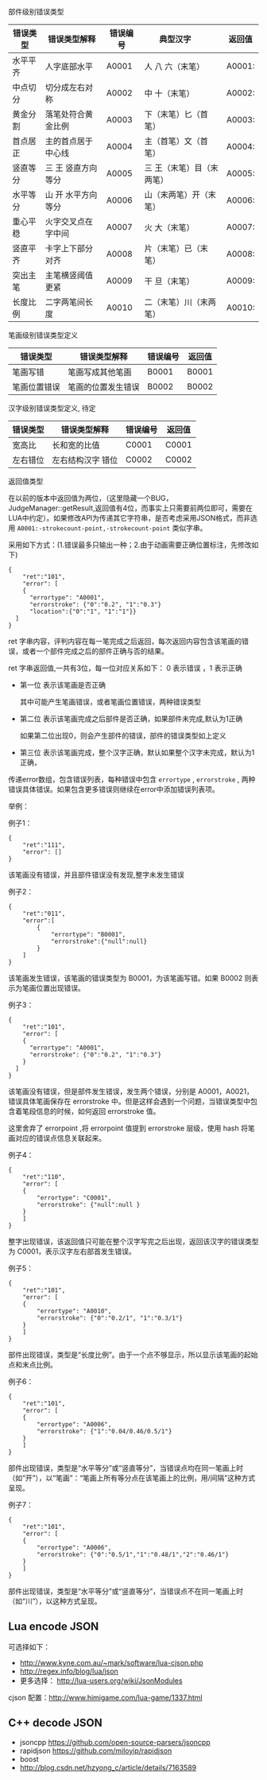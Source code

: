 ﻿部件级别错误类型 

错误类型 	| 错误类型解释 		| 错误编号 		|  典型汉字 		       | 返回值	
------------|-------------------|---------------|--------------------------|---------
水平平齐 	| 人字底部水平 		| A0001 		| 人 八 六（末笔）         | A0001:
中点切分    | 切分成左右对称    | A0002 		| 中 十（末笔）            | A0002:
黄金分割 	| 落笔处符合黄金比例| A0003 		| 下（末笔）匕（首笔）     | A0003:
首点居正 	| 主的首点居于中心线| A0004 		| 主（首笔）文（首笔）     | A0004:
竖直等分 	| 三 王 竖直方向等分| A0005 		| 三 王（末笔）目（末两笔）| A0005:
水平等分  	| 山 开 水平方向等分| A0006  		| 山（末两笔）开（末笔）   | A0006:
重心平稳 	| 火字交叉点在字中间| A0007 		| 火 大（末笔）	           | A0007:
竖直平齐    | 卡字上下部分对齐  | A0008  	 	| 片（末笔）已（末笔）   | A0008:
突出主笔 	| 主笔横竖阈值更紧  | A0009 		| 干 旦（末笔）			   | A0009: 
长度比例    | 二字两笔间长度    | A0010         | 二（末笔）川（末两笔）   | A0010:

笔画级别错误类型定义

错误类型   |  错误类型解释    |  错误编号      |  返回值 
-----------|------------------|----------------|------------
笔画写错   | 笔画写成其他笔画 | B0001 		   | B0001 
笔画位置错误| 笔画的位置发生错误 |  B0002      | B0002  

汉字级别错误类型定义, 待定

错误类型   |  错误类型解释    |  错误编号      |  返回值 
-----------|------------------|----------------|------------
宽高比     |长和宽的比值      |  C0001 		   |  C0001
左右错位   | 左右结构汉字 错位 | C0002 		   |  C0002


返回值类型

在以前的版本中返回值为两位，（这里隐藏一个BUG，JudgeManager::getResult,返回值有4位，而事实上只需要前两位即可，需要在LUA中约定）。如果修改API为传递其它字符串，是否考虑采用JSON格式，而非选用 `A0001:-strokecount-point,-strokecount-point` 类似字串。

采用如下方式：(1.错误最多只输出一种；2.由于动画需要正确位置标注，先修改如下)

	{
	    "ret":"101",
	    "error": [
		{
		  "errortype": "A0001",
		  "errorstroke": {"0":"0.2", "1":"0.3"}
		  "location":{"0":"1", "1":"1"}}
	  ]
	}

ret 字串内容，评判内容在每一笔完成之后返回，每次返回内容包含该笔画的错误，或者一个部件完成之后的部件正确与否的结果。

ret 字串返回值,一共有3位，每一位对应关系如下： 0 表示错误 ，1 表示正确

- 第一位 表示该笔画是否正确

	其中可能产生笔画错误，或者笔画位置错误，两种错误类型
	
- 第二位 表示该笔画完成之后部件是否正确，如果部件未完成,默认为1正确

	如果第二位出现0，则会产生部件的错误，部件的错误类型如上定义
	
- 第三位 表示该笔画完成，整个汉字正确，默认如果整个汉字未完成，默认为1正确，

传递error数组，包含错误列表，每种错误中包含 `errortype` , `errorstroke` , 两种错误具体错误。如果包含更多错误则继续在error中添加错误列表项。 

举例：

例子1：

	{
	    "ret":"111",
	    "error": []
	}

该笔画没有错误，并且部件错误没有发现,整字未发生错误

例子2：

	{
		"ret":"011",
		"error":[
			{
				"errortype": "B0001",
				"errorstroke":{"null":null}
			}
		]
	}

该笔画发生错误，该笔画的错误类型为 B0001，为该笔画写错。如果 B0002 则表示为笔画位置出现错误。

例子3：

	{
	    "ret":"101",
	    "error": [
		{
		  "errortype": "A0001",
		  "errorstroke": {"0":"0.2", "1":"0.3"}
		}
	  ]
	}

该笔画没有错误，但是部件发生错误，发生两个错误，分别是 A0001，A0021，错误具体笔画保存在 errorstroke 中。但是这样会遇到一个问题，当错误类型中包含着笔段信息的时候，如何返回 errorstroke 值。

这里舍弃了 errorpoint ,将 errorpoint 值提到 errorstroke 层级，使用 hash 将笔画对应的错误点信息关联起来。

例子4：

	{
		"ret":"110",
		"error": [
		{
			"errortype": "C0001",
			"errorstroke": {"null":null }
		}
		]
	}

整字出现错误，该返回值只可能在整个汉字写完之后出现，返回该汉字的错误类型为 C0001，表示汉字左右部首发生错误。

例子5：

	{
		"ret":"101",
		"error": [
		{
			"errortype": "A0010",
			"errorstroke": {"0":"0.2/1", "1":"0.3/1"}
		}
		]
	}
部件出现错误，类型是“长度比例”。由于一个点不够显示，所以显示该笔画的起始点和末点比例。

例子6：

	{
		"ret":"101",
		"error": [
		{
			"errortype": "A0006",
			"errorstroke": {"1":"0.04/0.46/0.5/1"}
		}
		]
	}
部件出现错误，类型是“水平等分”或“竖直等分”，当错误点均在同一笔画上时（如“开”），以“笔画”：“笔画上所有等分点在该笔画上的比例，用/间隔”这种方式呈现。

例子7：

	{
		"ret":"101",
		"error": [
		{
			"errortype": "A0006",
			"errorstroke": {"0":"0.5/1","1":"0.48/1","2":"0.46/1"}
		}
		]
	}
部件出现错误，类型是“水平等分”或“竖直等分”，当错误点不在同一笔画上时（如“川”），以这种方式呈现。


## Lua encode JSON

可选择如下：

- http://www.kyne.com.au/~mark/software/lua-cjson.php
- http://regex.info/blog/lua/json
- 更多选择： <http://lua-users.org/wiki/JsonModules>

cjson 配置：http://www.himigame.com/lua-game/1337.html

## C++ decode JSON

- jsoncpp <https://github.com/open-source-parsers/jsoncpp>
- rapidjson <https://github.com/miloyip/rapidjson>
- boost
- http://blog.csdn.net/hzyong_c/article/details/7163589
